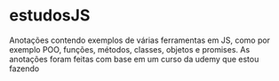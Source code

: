# estudosJS
Anotações contendo exemplos de várias ferramentas em JS, como por exemplo POO, funções, métodos, classes, objetos e promises. As anotações foram feitas com base em um curso da udemy que estou fazendo
